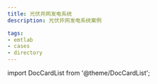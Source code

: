 ```yaml
---
title: 光伏并网发电系统
description: 光伏并网发电系统案例

tags:
- emtlab
- cases
- directory
---
```


import DocCardList from '@theme/DocCardList';

<DocCardList />